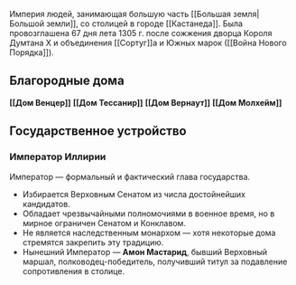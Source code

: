 Империя людей, занимающая б*о*льшую часть [[Большая земля|Большой земли]], со столицей в городе [[Кастанеда]]. Была провозглашена 67 дня лета 1305 г. после сожжения дворца Короля Думтана X и объединения [[Сортуг]]а и Южных марок ([[Война Нового Порядка]]). 

## Благородные дома 

**[[Дом Венцер]]** 
**[[Дом Тессанир]]**
**[[Дом Вернаут]]**
**[[Дом Молхейм]]**

## Государственное устройство

### Император Иллирии

Император — формальный и фактический глава государства.

- Избирается Верховным Сенатом из числа достойнейших кандидатов.
- Обладает чрезвычайными полномочиями в военное время, но в мирное ограничен Сенатом и Конклавом. 
- Не является наследственным монархом — хотя некоторые дома стремятся закрепить эту традицию.
- Нынешний Император — **Амон Мастарид**, бывший Верховный маршал, полководец-победитель, получивший титул за подавление сопротивления в столице.